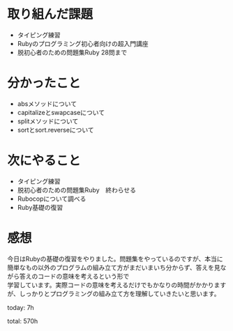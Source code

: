 #  取り組んだ課題
- タイピング練習
- Rubyのプログラミング初心者向けの超入門講座
- 脱初心者のための問題集Ruby 28問まで
  

# 分かったこと
- absメソッドについて
- capitalizeとswapcaseについて
- splitメソッドについて
- sortとsort.reverseについて
  
  
# 次にやること
- タイピング練習
- 脱初心者のための問題集Ruby　終わらせる
- Rubocopについて調べる
- Ruby基礎の復習

# 感想
今日はRubyの基礎の復習をやりました。問題集をやっているのですが、本当に簡単なもの以外のプログラムの組み立て方がまだいまいち分からず、答えを見ながら答えのコードの意味を考えるという形で  
学習しています。実際コードの意味を考えるだけでもかなりの時間がかかりますが、しっかりとプログラミングの組み立て方を理解していきたいと思います。

today: 7h

total: 570h
